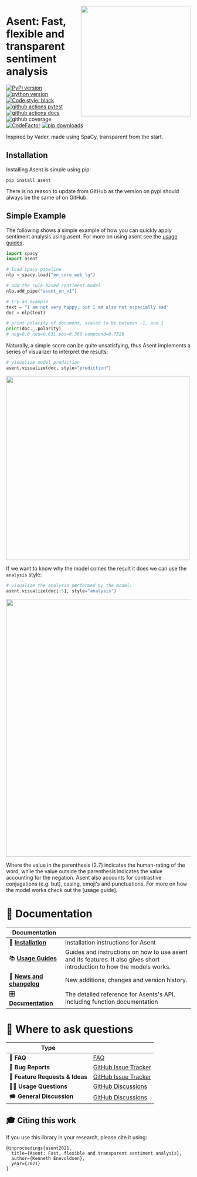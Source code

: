 <a href="https://github.com/kennethenevoldsen/asent"><img src="https://github.com/KennethEnevoldsen/asent/blob/main/docs/img/logo_black_font.png?raw=true" width="300" align="right" /></a>
# Asent: Fast, flexible and transparent sentiment analysis


[![PyPI version](https://badge.fury.io/py/asent.svg)](https://pypi.org/project/asent/)
[![python version](https://img.shields.io/badge/Python-%3E=3.7-blue)](https://github.com/kennethenevoldsen/asent)
[![Code style: black](https://img.shields.io/badge/Code%20Style-Black-black)](https://black.readthedocs.io/en/stable/the_black_code_style/current_style.html)
[![github actions pytest](https://github.com/kennethenevoldsen/asent/actions/workflows/pytest-cov-comment.yml/badge.svg)](https://github.com/kennethenevoldsen/asent/actions)
[![github actions docs](https://github.com/kennethenevoldsen/asent/actions/workflows/documentation.yml/badge.svg)](https://kennethenevoldsen.github.io/asent/)
![github coverage](https://img.shields.io/endpoint?url=https://gist.githubusercontent.com/KennethEnevoldsen/95471fd640b6c1c09717c5f88e2e9fae/raw/badge-asent-pytest-coverage.json)
[![CodeFactor](https://www.codefactor.io/repository/github/kennethenevoldsen/asent/badge)](https://www.codefactor.io/repository/github/kennethenevoldsen/asent)
[![pip downloads](https://img.shields.io/pypi/dm/asent.svg)](https://pypi.org/project/asent/)


Inspired by Vader, made using SpaCy, transparent from the start.

## Installation

Installing Asent is simple using pip:

```
pip install asent
```

There is no reason to update from GitHub as the version on pypi should always be the same of on GitHub.

## Simple Example
The following shows a simple example of how you can quickly apply sentiment analysis using asent. For more on using asent see the [usage guides].

```python
import spacy
import asent

# load spacy pipeline
nlp = spacy.load("en_core_web_lg")

# add the rule-based sentiment model
nlp.add_pipe("asent_en_v1")

# try an example
text = "I am not very happy, but I am also not especially sad"
doc = nlp(text)

# print polarity of document, scaled to be between -1, and 1
print(doc._.polarity)
# neg=0.0 neu=0.631 pos=0.369 compound=0.7526
```

Naturally, a simple score can be quite unsatisfying, thus Asent implements a series of visualizer to interpret the results: 
```python
# visualize model prediction
asent.visualize(doc, style="prediction")
```

<img src="https://raw.githubusercontent.com/KennethEnevoldsen/asent/main/docs/img/model_pred.png" width="500" />

If we want to know why the model comes the result it does we can use the `analysis` style:
```python
# visualize the analysis performed by the model:
asent.visualize(doc[:5], style="analysis")
```
<img src="https://raw.githubusercontent.com/KennethEnevoldsen/asent/main/docs/img/model_analysis.png" width="700" />

Where the value in the parenthesis (2.7) indicates the human-rating of the word, while
the value outside the parenthesis indicates the value accounting for the negation.
Asent also accounts for contrastive conjugations (e.g. but), casing, emoji's and
punctuations. For more on how the model works check out the [usage guide].

# 📖 Documentation

| Documentation              |                                                                                                                         |
| -------------------------- | ----------------------------------------------------------------------------------------------------------------------- |
| 🔧 **[Installation]**       | Installation instructions for Asent                                                                                     |
| 📚 **[Usage Guides]**       | Guides and instructions on how to use asent and its features. It also gives short introduction to how the models works. |
| 📰 **[News and changelog]** | New additions, changes and version history.                                                                             |
| 🎛 **[Documentation]**      | The detailed reference for Asents's API. Including function documentation                                               |

[Documentation]: https://kennethenevoldsen.github.io/asent/index.html
[Installation]: https://kennethenevoldsen.github.io/asent/installation.html
[usage guides]: https://kennethenevoldsen.github.io/asent/introduction.html
[News and changelog]: https://kennethenevoldsen.github.io/asent/news.html

# 💬 Where to ask questions

| Type                           |                        |
| ------------------------------ | ---------------------- |
| 🚨 **FAQ**                      | [FAQ]                  |
| 🚨 **Bug Reports**              | [GitHub Issue Tracker] |
| 🎁 **Feature Requests & Ideas** | [GitHub Issue Tracker] |
| 👩‍💻 **Usage Questions**          | [GitHub Discussions]   |
| 🗯 **General Discussion**       | [GitHub Discussions]   |


[FAQ]: https://kennethenevoldsen.github.io/asent/faq.html
[github issue tracker]: https://github.com/kennethenevoldsen/asent/issues
[github discussions]: https://github.com/kennethenevoldsen/asent/discussions

## 🎓 Citing this work

If you use this library in your research, please cite it using:

```
@inproceedings{asent2021,
  title={Asent: Fast, flexible and transparent sentiment analysis},
  author={Kenneth Enevoldsen},
  year={2021}
}
```
